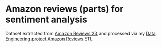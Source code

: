 # Amazon reviews (parts) for sentiment analysis 

Dataset extracted from [Amazon Reviews'23](https://amazon-reviews-2023.github.io/) and processed via my [Data Engineering project Amazon Reviews](https://github.com/dmytrovoytko/data-engineering-amazon-reviews) ETL.
